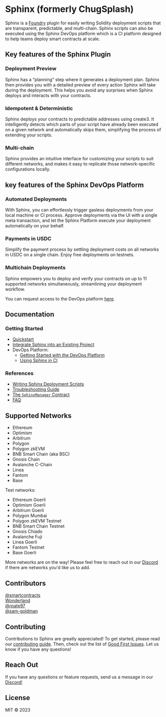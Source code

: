# Sphinx (formerly ChugSplash)
Sphinx is a [Foundry](https://github.com/foundry-rs/foundry) plugin for easily writing Solidity deployment scripts that are transparent, predictable, and multi-chain. Sphinx scripts can also be executed using the Sphinx DevOps platform which is a CI platform designed to help teams deploy smart contracts at scale.

## Key features of the Sphinx Plugin

### Deployment Preview
Sphinx has a “planning” step where it generates a deployment plan. Sphinx then provides you with a detailed preview of every action Sphinx will take during the deployment. This helps you avoid any surprises when Sphinx deploys and interacts with your contracts.

### Idempotent & Deterministic
Sphinx deploys your contracts to predictable addresses using create3. It intelligently detects which parts of your script have already been executed on a given network and automatically skips them, simplifying the process of extending your scripts.

### Multi-chain
Sphinx provides an intuitive interface for customizing your scripts to suit different networks, and makes it easy to replicate those network-specific configurations locally.

## key features of the Sphinx DevOps Platform

### Automated Deployments
With Sphinx, you can effortlessly trigger gasless deployments from your local machine or CI process. Approve deployments via the UI with a single meta transaction, and let the Sphinx Platform execute your deployment automatically on your behalf.

### Payments in USDC
Simplify the payment process by settling deployment costs on all networks in USDC on a single chain. Enjoy free deployments on testnets.

### Multichain Deployments
Sphinx empowers you to deploy and verify your contracts on up to 11 supported networks simultaneously, streamlining your deployment workflow.

You can request access to the DevOps platform [here](https://sphinx.dev).

## Documentation

### Getting Started

  - [Quickstart](https://github.com/sphinx-labs/sphinx/blob/develop/docs/cli-quickstart.md)
  - [Integrate Sphinx into an Existing Project](https://github.com/sphinx-labs/sphinx/blob/develop/docs/cli-existing-project.md)
- DevOps Platform:
  - [Getting Started with the DevOps Platform](https://github.com/sphinx-labs/sphinx/blob/develop/docs/ops-getting-started.md)
  - [Using Sphinx in CI](https://github.com/sphinx-labs/sphinx/blob/develop/docs/ci-proposals.md)

### References

- [Writing Sphinx Deployment Scripts](https://github.com/sphinx-labs/sphinx/blob/develop/docs/writing-sphinx-scripts.md)
- [Troubleshooting Guide](https://github.com/sphinx-labs/sphinx/blob/develop/docs/troubleshooting-guide.md)
- [The `SphinxManager` Contract](https://github.com/sphinx-labs/sphinx/blob/develop/docs/sphinx-manager.md)
- [FAQ](https://github.com/sphinx-labs/sphinx/blob/develop/docs/faq.md)

## Supported Networks

- Ethereum
- Optimism
- Arbitrum
- Polygon
- Polygon zkEVM
- BNB Smart Chain (aka BSC)
- Gnosis Chain
- Avalanche C-Chain
- Linea
- Fantom
- Base

Test networks:

- Ethereum Goerli
- Optimism Goerli
- Arbitrum Goerli
- Polygon Mumbai
- Polygon zkEVM Testnet
- BNB Smart Chain Testnet
- Gnosis Chiado
- Avalanche Fuji
- Linea Goerli
- Fantom Testnet
- Base Goerli

More networks are on the way! Please feel free to reach out in our [Discord](https://discord.gg/7Gc3DK33Np) if there are networks you'd like us to add.

## Contributors

[@smartcontracts](https://github.com/smartcontracts)\
[Wonderland](https://defi.sucks/)\
[@rpate97](https://github.com/RPate97)\
[@sam-goldman](https://github.com/sam-goldman)

## Contributing

Contributions to Sphinx are greatly appreciated! To get started, please read our [contributing guide](https://github.com/sphinx-labs/sphinx/blob/develop/CONTRIBUTING.md). Then, check out the list of [Good First Issues](https://github.com/sphinx-labs/sphinx/contribute). Let us know if you have any questions!

## Reach Out

If you have any questions or feature requests, send us a message in our [Discord!](https://discord.gg/7Gc3DK33Np)

## License

MIT © 2023


